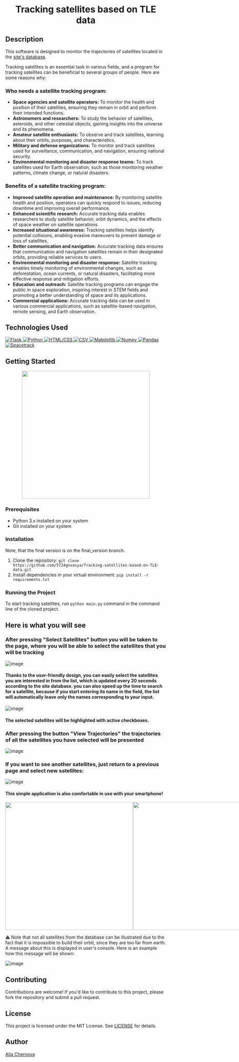 <h1 align="center">Tracking satellites based on TLE data</h1>
<!-- <h2 align="center"> -->

<h2>Description</h2>

This software is designed to monitor the trajectories of satellites located in the [site's database](https://celestrak.org/).

Tracking satellites is an essential task in various fields, and a program for tracking satellites can be beneficial to several groups of people. Here are some reasons why:

<h3>Who needs a satellite tracking program:</h3>

* <b>Space agencies and satellite operators:</b>
  To monitor the health and position of their satellites, ensuring they remain in orbit and perform their intended functions.
* <b>Astronomers and researchers:</b>
   To study the behavior of satellites, asteroids, and other celestial objects, gaining insights into the universe and its phenomena.
* <b>Amateur satellite enthusiasts:</b>
  To observe and track satellites, learning about their orbits, purposes, and characteristics.
* <b>Military and defense organizations:</b>
  To monitor and track satellites used for surveillance, communication, and navigation, ensuring national security.
* <b>Environmental monitoring and disaster response teams:</b>
  To track satellites used for Earth observation, such as those monitoring weather patterns, climate change, or natural disasters.
  
<h3>Benefits of a satellite tracking program:</h3>

* <b>Improved satellite operation and maintenance:</b>
  By monitoring satellite health and position, operators can quickly respond to issues, reducing downtime and improving overall performance.
* <b>Enhanced scientific research:</b>
   Accurate tracking data enables researchers to study satellite behavior, orbit dynamics, and the effects of space weather on satellite operations.
* <b>Increased situational awareness:</b>
   Tracking satellites helps identify potential collisions, enabling evasive maneuvers to prevent damage or loss of satellites.
* <b>Better communication and navigation:</b>
   Accurate tracking data ensures that communication and navigation satellites remain in their designated orbits, providing reliable services to users.
* <b>Environmental monitoring and disaster response:</b>
  Satellite tracking enables timely monitoring of environmental changes, such as deforestation, ocean currents, or natural disasters, facilitating more effective response and mitigation efforts.
* <b>Education and outreach:</b>
  Satellite tracking programs can engage the public in space exploration, inspiring interest in STEM fields and promoting a better understanding of space and its applications.
* <b>Commercial applications:</b>
  Accurate tracking data can be used in various commercial applications, such as satellite-based navigation, remote sensing, and Earth observation.

<h2>Technologies Used</h2>

<a href="https://flask.palletsprojects.com/">
  <img src="https://img.shields.io/badge/Framework-Flask-%23000.svg" alt="Flask">
</a>
<a href="https://www.python.org/">
  <img src="https://img.shields.io/badge/Language-Python-%233776AB.svg" alt="Python">
</a>
<a href="https://www.w3.org/html/">
  <img src="https://img.shields.io/badge/Language-HTML%2FCSS-%23E34F26.svg" alt="HTML/CSS">
</a>
<a href="https://csv.org/">
  <img src="https://img.shields.io/badge/Data%20Storage-CSV-%23FFD700.svg" alt="CSV">
</a>
<a href="https://matplotlib.org/">
  <img src="https://img.shields.io/badge/Library-Matplotlib-%23FFC107.svg" alt="Matplotlib">
</a>
<a href="https://numpy.org/">
  <img src="https://img.shields.io/badge/Library-Numpy-%23007ACC.svg" alt="Numpy">
</a>
<a href="https://pandas.pydata.org/">
  <img src="https://img.shields.io/badge/Library-Pandas-%23150458.svg" alt="Pandas">
</a>
<a href="https://pypi.org/project/spacetrack/">
  <img src="https://img.shields.io/badge/Library-Spacetrack-%232F4F4F.svg" alt="Spacetrack">
</a>


**Getting Started**
---------------

<p align="center">
 <img src="https://github.com/5724gnvasya/Tracking-satellites-based-on-TLE-data/assets/110739884/2856fa3b-290b-4728-872f-00237c521e60" width="400">
  </p>
</div>

### Prerequisites

* Python 3.x installed on your system
* Git installed on your system

### Installation

Note, that the final version is on the final_version branch.
1. Clone the repository: `git clone https://github.com/5724gnvasya/Tracking-satellites-based-on-TLE-data.git`
2. Install dependencies in your virtual environment: `pip install -r requirements.txt`

### Running the Project

To start tracking satellites, run `python main.py` command in the command line of the cloned project.

**Here is what you will see**
-------------
<h3>After pressing "Select Satellites" button you will be taken to the page, where you will be able to select the satellites that you will be tracking </h3>

![image](https://github.com/5724gnvasya/Tracking-satellites-based-on-TLE-data/assets/110739884/7f9ec2a0-d06e-4fc4-9349-5fe4e6caf524)


<h4>Thanks to the user-friendly design, you can easily select the satellites you are interested in from the list, which is updated every 20 seconds according to the site database. you can also speed up the time to search for a satellite, because if you start entering its name in the field, the list will automatically leave only the names corresponding to your input.</h4>


![image](https://github.com/5724gnvasya/Tracking-satellites-based-on-TLE-data/assets/110739884/5c15f0f1-d700-4f6f-8f69-a253fa8979eb)

<h4>The selected satellites will be highlighted with active checkboxes.</h4>

<h3>After pressing the button "View Trajectories" the trajectories of all the satellites you have selected will be presented</h3>

![image](https://github.com/5724gnvasya/Tracking-satellites-based-on-TLE-data/assets/110739884/645b6a68-4ed5-4f04-a0cf-e559bdda0b99)
<h3>If you want to see another satellites, just return to a previous page and select new satellites:</h3>

![image](https://github.com/5724gnvasya/Tracking-satellites-based-on-TLE-data/assets/110739884/b68a2f40-a9b2-4948-8b02-6d803dc4211c)



<h4>This simple application is also comfortable in use with your smartphone! </h4>
<div style="display: flex; justify-content: space-between;">
  <img src="https://github.com/5724gnvasya/Tracking-satellites-based-on-TLE-data/assets/110739884/4de8bd0e-7dbf-4aa1-9f02-c15b6f1cc9fe" width="400">
  <img src="https://github.com/5724gnvasya/Tracking-satellites-based-on-TLE-data/assets/110739884/6fc4ee0d-851d-4c21-b15c-f75fd218d9d6" width="400">
</div>



⚠️ 
Note that not all satellites from the database can be illustrated due to the fact that it is impossible to build their orbit, since they are too far from earth. A message about this is displayed in user's console.
Here is an example how this message will be shown:

![image](https://github.com/5724gnvasya/Tracking-satellites-based-on-TLE-data/assets/110739884/0cae51a1-af6a-4430-84c6-a334810f009d)



**Contributing**
------------

Contributions are welcome! If you'd like to contribute to this project, please fork the repository and submit a pull request.

**License**
---------

This project is licensed under the MIT License. See [LICENSE](LICENSE) for details.

**Author**
---------

[Alla Chernova](https://github.com/5724gnvasya)

